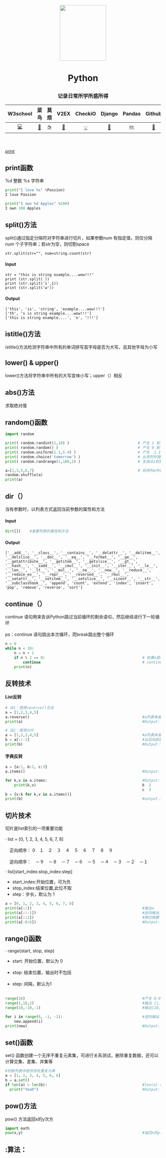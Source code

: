 
<div align="center">
  <a href="https://eosdota.xyz">
    <img src="https://i.loli.net/2019/10/23/iU9OX5LN1kZMSGm.png"  width="150" height="180">
  </a>
</div>

# <p align="center">Python</p>
### <p align="center">记录日常所学所惑所得</p>

|W3school|菜鸟|莫烦|V2EX|CheckiO|Django|Pandas|Github|Leetcode|Machine Learning
|:-:|:-:|:-:|:-:|:-:|:-:|:-:|:-:|:-:|:-: 
|[💻](https://www.w3schools.com/python/default.asp)|[🎨](https://www.runoob.com/python/python-tutorial.html)|[☕️](https://morvanzhou.github.io/)|[📝](https://www.v2ex.com/)|[💡](https://py.checkio.org/)|[💾](https://www.djangoproject.com/)|[✏️](https://jvns.ca/blog/2013/12/22/cooking-with-pandas/)|[🍉](https://github.com/CodementorIO/Python-Learning-Resources)|[📚](https://leetcode-cn.com/)|[☁️](https://github.com/hangtwenty/dive-into-machine-learning) 

</br></br>
[print](#算法)

## print函数
%d  整数           %s 字符串
```python
print("I love %s" %Passion)
I love Passion

print("I own %d Apples" %100)
I own 100 Apples
```
## split()方法
split()通过指定分隔符对字符串进行切片，如果参数num 有指定值，则仅分隔 num 个子字符串；若str为空，则切割space
```
str.split(str="", num=string.count(str)
```
#### Input
```
str = "this is string example....wow!!!"
print (str.split( ))
print (str.split('i',1))
print (str.split('w'))
```
#### Output
```
['this', 'is', 'string', 'example....wow!!!']
['th', 's is string example....wow!!!']
['this is string example....', 'o', '!!!']
```
## istitle()方法
istitle()方法检测字符串中所有的单词拼写首字母是否为大写，且其他字母为小写

## lower() & upper()
lower()方法将字符串中所有的大写变味小写；upper（）相反

## abs()方法
求取绝对值

## random()函数
```python
import random

print( random.randint(1,10) )                               # 产生 1 到 10 的一个整数型随机数  
print( random.random() )                                    # 产生 0 到 1 之间的随机浮点数
print( random.uniform(1.1,5.4) )                            # 产生  1.1 到 5.4 之间的随机浮点数，区间可以不是整数
print( random.choice('tomorrow') )                          # 从序列中随机选取一个元素
print( random.randrange(1,100,2) )                          # 生成从1到100的间隔为2的随机整数

a=[1,3,5,6,7]                                               # 将序列a中的元素顺序打乱
random.shuffle(a)
print(a)
```

## dir（）
当有参数时，以列表方式返回当前参数的属性和方法
#### Input
```python
dir([])    #查看列表的属性和方法
```
#### Output
```
['__add__', '__class__', '__contains__', '__delattr__', '__delitem__', '__delslice__', '__doc__', '__eq__', '__format__', '__ge__', '__getattribute__', '__getitem__', '__getslice__', '__gt__', '__hash__', '__iadd__', '__imul__', '__init__', '__iter__', '__le__', '__len__', '__lt__', '__mul__', '__ne__', '__new__', '__reduce__', '__reduce_ex__', '__repr__', '__reversed__', '__rmul__', '__setattr__', '__setitem__', '__setslice__', '__sizeof__', '__str__', '__subclasshook__', 'append', 'count', 'extend', 'index', 'insert', 'pop', 'remove', 'reverse', 'sort']
```

## continue（）
continue 语句用来告诉Python跳过当前循环的剩余语句，然后继续进行下一轮循环 </br></br>
ps：continue 语句跳出本次循环，而break跳出整个循环
```python
n = 0
while n < 10:
    n = n + 1
    if n % 2 == 0:                                            # 如果n是偶数，执行continue语句
        continue                                              # continue语句会直接继续下一轮循环，后续的print()语句不会执行
    print(n)
```
## 反转技术
#### List反转
```python
# 法1：使用reverse()方法
a = [1,2,3,4,5]
a.reverse()                                                   #a列表本身被更改了
print(a)                                                      #Output:  [5,4,3,2,1]  

# 法2：使用分片
a = [1,2,3,4,5]                                               #a列表本身未被改变
b = a[::-1]                                                   #从后向前找，步长为1
print(b)                                                      #Output： [5,4,3,2,1]
``` 
#### 字典反转
```python
a = {a:1, b:2, c:3}
a.items()                                                     #Output: dict_items([('a', '1'), ('b', '2'),('c','3')])

for k,v in a.items:                                           #Output: a  1
    print(k,v)                                                b  2
                                                              c  3
b = {v:k for k,v in a.items()}          
print(b)                                                      #output： [1:a,2:b,3:c]
```

## 切片技术
切片是list索引的一项重要功能 </br></br>
· list = [0, 1, 2, 3, 4, 5, 6, 7, 8] </br></br>
　正向顺序：  0　１　２　３　４　５　６　７　８　９ </br></br>
　逆向顺序：　－９　－８　－７　－６　－５　－４　－３　－２　－１

· list[start_index:stop_index:step]
+ start_index:开始位置，可为负
+ stop_index:结束位置,此位不取
+ step：步长，默认为 1

```python
a = [0, 1, 2, 3, 4, 5, 6, 7, 8]
print(a[::])                                                  #输出a
print(a[::-1])                                                #逆向输出 [8, 7, 6, 5, 4, 3, 2, 1]
print(a[::2])                                                 #隔位取数 [0, 2, 4, 6, 8]
print(a[-8:6])                                                #Output: [1, 2, 3, 4, 5]
```
## range()函数
· range(start, stop, step)
+ start: 开始位置，默认为 0 </br></br>
+ stop: 结束位置，输出时不包括 </br></br>
+ step: 间隔，默认为1 </br></br>
```python
range(10)                                                     #产生 0-9 间所有的整数
range(1,10,2)                                                 #输出 [1,3,5,7,9]
range(10,-10,-1)                                              #输出[10,-10)间所有的整数

for i in range(6, -1, -1):                                    #逆向输出
    new.append(i)
print(new)                                                    #Output: [6, 5, 4, 3, 2, 1, 0]

```
## set()函数
set() 函数创建一个无序不重复元素集，可进行关系测试，删除重复数据，还可以计算交集、差集、并集等
```python
#判断列表中是否存在重复元素
a = [1, 2, 3, 4, 5, 6, 6]
b = a.set()
if len(a) > len(b):                                           #len(a) = 7  len(b) = 6
  print("Yeah")                                               #Output: Yeah
```
## pow()方法
pow() 方法返回x的y次方
```python
import math
pow(x,y)                                                      #返回x的y次方
```
## :算法：
